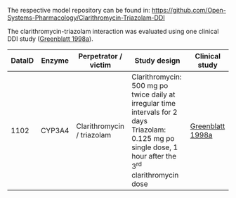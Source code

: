 The respective model repository can be found in:
https://github.com/Open-Systems-Pharmacology/Clarithromycin-Triazolam-DDI

The clarithromycin-triazolam interaction was evaluated using one clinical DDI study ([Greenblatt 1998a](#4-References)).



| DataID | Enzyme | Perpetrator / victim       | Study design                                                 | Clinical study                    |
| ------ | ------ | -------------------------- | ------------------------------------------------------------ | --------------------------------- |
| 1102   | CYP3A4 | Clarithromycin / triazolam | Clarithromycin: 500 mg po twice daily at irregular time intervals for 2 days<br />Triazolam: 0.125 mg po single dose, 1 hour after the 3<sup>rd</sup> clarithromycin dose | [Greenblatt 1998a](#4-References) |

